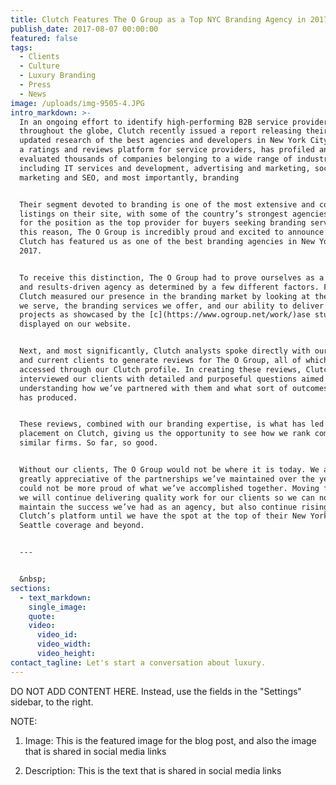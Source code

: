 ```yaml
---
title: Clutch Features The O Group as a Top NYC Branding Agency in 2017
publish_date: 2017-08-07 00:00:00
featured: false
tags:
  - Clients
  - Culture
  - Luxury Branding
  - Press
  - News
image: /uploads/img-9505-4.JPG
intro_markdown: >-
  In an ongoing effort to identify high-performing B2B service providers
  throughout the globe, Clutch recently issued a report releasing their most
  updated research of the best agencies and developers in New York City. Clutch,
  a ratings and reviews platform for service providers, has profiled and
  evaluated thousands of companies belonging to a wide range of industries,
  including IT services and development, advertising and marketing, social media
  marketing and SEO, and most importantly, branding


  Their segment devoted to branding is one of the most extensive and competitive
  listings on their site, with some of the country’s strongest agencies vying
  for the position as the top provider for buyers seeking branding services. For
  this reason, The O Group is incredibly proud and excited to announce that
  Clutch has featured us as one of the best branding agencies in New York in
  2017.


  To receive this distinction, The O Group had to prove ourselves as a strong
  and results-driven agency as determined by a few different factors. First,
  Clutch measured our presence in the branding market by looking at the clients
  we serve, the branding services we offer, and our ability to deliver quality
  projects as showcased by the [c](https://www.ogroup.net/work/)ase studies
  displayed on our website.


  Next, and most significantly, Clutch analysts spoke directly with our former
  and current clients to generate reviews for The O Group, all of which can be
  accessed through our Clutch profile. In creating these reviews, Clutch
  interviewed our clients with detailed and purposeful questions aimed at
  understanding how we’ve partnered with them and what sort of outcomes our work
  has produced.


  These reviews, combined with our branding expertise, is what has led to our
  placement on Clutch, giving us the opportunity to see how we rank compared to
  similar firms. So far, so good.


  Without our clients, The O Group would not be where it is today. We are
  greatly appreciative of the partnerships we’ve maintained over the years and
  could not be more proud of what we’ve accomplished together. Moving forward,
  we will continue delivering quality work for our clients so we can not only
  maintain the success we’ve had as an agency, but also continue rising on
  Clutch’s platform until we have the spot at the top of their New York and
  Seattle coverage and beyond.


  ---


  &nbsp;
sections:
  - text_markdown:
    single_image:
    quote:
    video:
      video_id:
      video_width:
      video_height:
contact_tagline: Let's start a conversation about luxury.
---
```



DO NOT ADD CONTENT HERE. Instead, use the fields in the "Settings" sidebar, to the right.

NOTE:

1. Image: This is the featured image for the blog post, and also the image that is shared in social media links

2. Description: This is the text that is shared in social media links